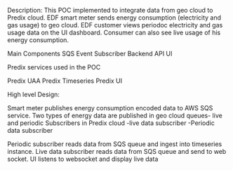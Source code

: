
Description:
This POC implemented to integrate data from geo cloud to Predix cloud. EDF smart meter sends energy consumption (electricity and gas usage) to geo cloud. EDF customer views periodoc electricity and gas usage
data on the UI dashboard. Consumer can also see live usage of his energy consumption. 


Main Components
  SQS Event Subscriber
  Backend API
  UI
  
Predix services used in the POC

  Predix UAA
  Predix Timeseries
  Predix UI

High level Design:

Smart meter publishes energy consumption encoded data to AWS SQS service. Two types of energy data are published in geo cloud queues- live and periodic
Subscribers in Predix cloud
      -live data subscriber
      -Periodic data subscriber
 
Periodic subscriber reads data from SQS queue and ingest into timeseries instance. Live data subscriber reads data from SQS queue and send to web socket. UI listens to websocket and display live data
